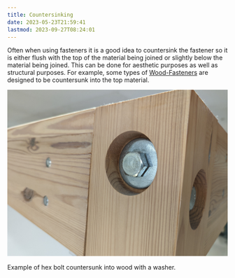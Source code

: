 ```yaml
---
title: Countersinking
date: 2023-05-23T21:59:41
lastmod: 2023-09-27T08:24:01
---
```


Often when using fasteners it is a good idea to countersink the fastener so it is either flush with the top of the material being joined or slightly below the material being joined. This can be done for aesthetic purposes as well as structural purposes. For example, some types of [Wood-Fasteners](../woodworking/wood-fasteners.md) are designed to be countersunk into the top material.

![20220706_055413975_Hex_Bolt_Countersunk _with_Washer.jpg](../attachments/20220706_055413975_Hex_Bolt_Countersunk_with_Washer.jpg)

Example of hex bolt countersunk into wood with a washer.
